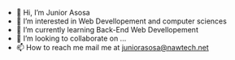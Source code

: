 - 👋 Hi, I’m Junior Asosa
- 👀 I’m interested in Web Devellopement and computer sciences
- 🌱 I’m currently learning Back-End Web Devellopement
- 💞️ I’m looking to collaborate on ...
- 📫 How to reach me mail me at juniorasosa@nawtech.net

<!---
BlackJr-Git/BlackJr-Git is a ✨ special ✨ repository because its `README.md` (this file) appears on your GitHub profile.
You can click the Preview link to take a look at your changes.
--->
